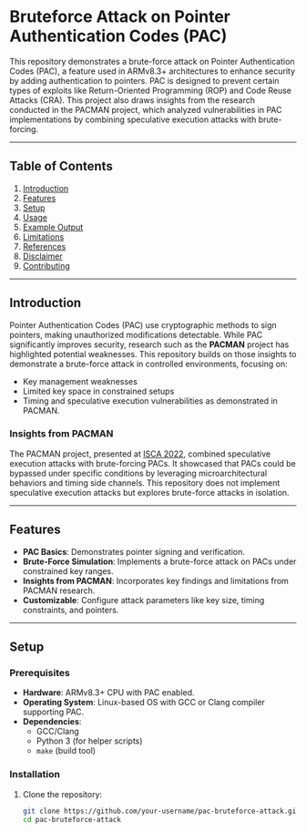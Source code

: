 # Bruteforce Attack on Pointer Authentication Codes (PAC)

This repository demonstrates a brute-force attack on Pointer Authentication Codes (PAC), a feature used in ARMv8.3+ architectures to enhance security by adding authentication to pointers. PAC is designed to prevent certain types of exploits like Return-Oriented Programming (ROP) and Code Reuse Attacks (CRA). This project also draws insights from the research conducted in the PACMAN project, which analyzed vulnerabilities in PAC implementations by combining speculative execution attacks with brute-forcing.

---

## Table of Contents
1. [Introduction](#introduction)  
2. [Features](#features)  
3. [Setup](#setup)  
4. [Usage](#usage)  
5. [Example Output](#example-output)  
6. [Limitations](#limitations)  
7. [References](#references)  
8. [Disclaimer](#disclaimer)  
9. [Contributing](#contributing)  

---

## Introduction

Pointer Authentication Codes (PAC) use cryptographic methods to sign pointers, making unauthorized modifications detectable. While PAC significantly improves security, research such as the **PACMAN** project has highlighted potential weaknesses. This repository builds on those insights to demonstrate a brute-force attack in controlled environments, focusing on:
- Key management weaknesses
- Limited key space in constrained setups
- Timing and speculative execution vulnerabilities as demonstrated in PACMAN.

### Insights from PACMAN
The PACMAN project, presented at [ISCA 2022](https://pacmanattack.com), combined speculative execution attacks with brute-forcing PACs. It showcased that PACs could be bypassed under specific conditions by leveraging microarchitectural behaviors and timing side channels. This repository does not implement speculative execution attacks but explores brute-force attacks in isolation.

---

## Features

- **PAC Basics**: Demonstrates pointer signing and verification.  
- **Brute-Force Simulation**: Implements a brute-force attack on PACs under constrained key ranges.  
- **Insights from PACMAN**: Incorporates key findings and limitations from PACMAN research.  
- **Customizable**: Configure attack parameters like key size, timing constraints, and pointers.  

---

## Setup

### Prerequisites
- **Hardware**: ARMv8.3+ CPU with PAC enabled.  
- **Operating System**: Linux-based OS with GCC or Clang compiler supporting PAC.  
- **Dependencies**: 
  - GCC/Clang
  - Python 3 (for helper scripts)
  - `make` (build tool)

### Installation

1. Clone the repository:
   ```bash
   git clone https://github.com/your-username/pac-bruteforce-attack.git
   cd pac-bruteforce-attack


